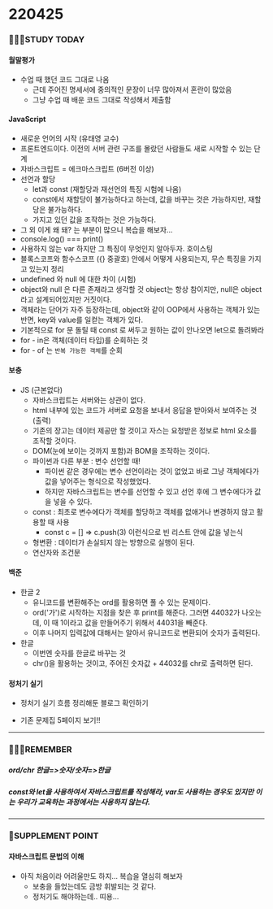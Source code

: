 # 220425

### 👨🏼‍🏫STUDY TODAY

#### 월말평가

- 수업 때 했던 코드 그대로 나옴
  - 근데 주어진 명세서에 중의적인 문장이 너무 많아져서 혼란이 많았음
  - 그냥 수업 때 배운 코드 그대로 작성해서 제출함




#### JavaScript

- 새로운 언어의 시작 (유태영 교수)
- 프론트엔드이다. 이전의 서버 관련 구조를 몰랐던 사람들도 새로 시작할 수 있는 단계
- 자바스크립트 = 에크마스크립트 (6버전 이상)
- 선언과 할당
  - let과 const (재할당과 재선언의 특징 시험에 나옴)
  - const에서 재할당이 불가능하다고 하는데, 값을 바꾸는 것은 가능하지만, 재할당은 불가능하다.
  - 가지고 있던 값을 조작하는 것은 가능하다.
- 그 외 이게 왜 돼? 는 부분이 많으니 복습을 해보자...
- console.log() === print()
- 사용하지 않는 var 하지만 그 특징이 무엇인지 알아두자. 호이스팅
- 블록스코프와 함수스코프 ({} 중괄호) 안에서 어떻게 사용되는지, 무슨 특징을 가지고 있는지 정리
- undefined 와 null 에 대한 차이 (시험)
- object와 null 은 다른 존재라고 생각할 것 object는 항상 참이지만, null은 object라고 설계되어있지만 거짓이다.
- 객체라는 단어가 자주 등장하는데, object와 같이 OOP에서 사용하는 객체가 있는 반면, key와 value를 일컫는 객체가 있다.
- 기본적으로 for 문 돌릴 때 const 로 써두고 원하는 값이 안나오면 let으로 돌려봐라
- for - in은 객체(데이터 타입)를 순회하는 것
- for - of 는 `반복 가능한 객체`를 순회



#### 보충

- JS (근본없다)
  - 자바스크립트는 서버와는 상관이 없다.
  - html 내부에 있는 코드가 서버로 요청을 보내서 응답을 받아와서 보여주는 것 (출력)
  - 기존의 장고는 데이터 제공만 할 것이고 자스는 요청받은 정보로 html 요소를 조작할 것이다.
  - DOM(눈에 보이는 것까지 포함)과 BOM을 조작하는 것이다. 
  - 파이썬과 다른 부분 : 변수 선언할 때!
    - 파이썬 같은 경우에는 변수 선언이라는 것이 없었고 바로 그냥 객체에다가 값을 넣어주는 형식으로 작성했었다.
    - 하지만 자바스크립트는 변수를 선언할 수 있고 선언 후에 그 변수에다가 값을 넣을 수 있다.
  - const : 최초로 변수에다가 객체를 할당하고 객체를 없애거나 변경하지 않고 활용할 때 사용
    - const c = [] => c.push(3) 이런식으로 빈 리스트 안에 값을 넣는식
  - 형변환 : 데이터가 손실되지 않는 방향으로 실행이 된다.
  - 연산자와 조건문



#### 백준

- 한글 2
  - 유니코드를 변환해주는 ord를 활용하면 풀 수 있는 문제이다.
  - ord('가')로 시작하는 지점을 찾은 후 print를 해준다. 그러면 44032가 나오는데, 이 때 1이라고 값을 만들어주기 위해서 44031을 빼준다.
  - 이후 나머지 입력값에 대해서는 알아서 유니코드로 변환되어 숫자가 출력된다.
- 한글
  - 이번엔 숫자를 한글로 바꾸는 것
  - chr()을 활용하는 것이고, 주어진 숫자값 + 44032를 chr로 출력하면 된다.



#### 정처기 실기

- 정처기 실기 흐름 정리해둔 블로그 확인하기

- 기존 문제집 5페이지 보기!!

---

### 💆🏼‍♂️REMEMBER

##### ord/chr 한글=>숫자/숫자=>한글

##### const와 let을 사용하여서 자바스크립트를 작성해라, var도 사용하는 경우도 있지만 이는 우리가 교육하는 과정에서는 사용하지 않는다.

---

### 💫SUPPLEMENT POINT

#### 자바스크립트 문법의 이해

- 아직 처음이라 어려울만도 하지... 복습을 열심히 해보자
  - 보충을 들었는데도 금방 휘발되는 것 같다.
  - 정처기도 해야하는데.. 띠용...



